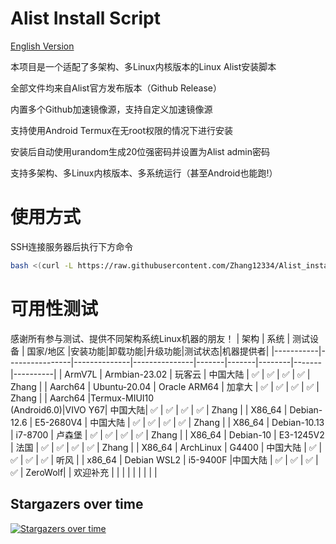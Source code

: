 # Alist Install Script
[English Version](https://github.com/Zhang12334/Alist_install_bash/blob/main/README_en.md)

本项目是一个适配了多架构、多Linux内核版本的Linux Alist安装脚本

全部文件均来自Alist官方发布版本（Github Release）

内置多个Github加速镜像源，支持自定义加速镜像源

支持使用Android Termux在无root权限的情况下进行安装

安装后自动使用urandom生成20位强密码并设置为Alist admin密码

支持多架构、多Linux内核版本、多系统运行（甚至Android也能跑!）

# 使用方式
SSH连接服务器后执行下方命令<br>
```bash
bash <(curl -L https://raw.githubusercontent.com/Zhang12334/Alist_install_bash/refs/heads/main/run.sh)
```

# 可用性测试
感谢所有参与测试、提供不同架构系统Linux机器的朋友！
| 架构      | 系统           | 测试设备    | 国家/地区     |安装功能|卸载功能|升级功能|测试状态|机器提供者|
|-----------|----------------|--------------|---------------|-------|-------|--------|-------|----------|
| ArmV7L    | Armbian-23.02  | 玩客云       | 中国大陆       | ✅    | ✅    | ✅    | ✅    | Zhang   |
| Aarch64   | Ubuntu-20.04   | Oracle ARM64 | 加拿大        | ✅    | ✅    | ✅    | ✅    | Zhang   |
| Aarch64   |Termux-MIUI10<br>(Android6.0)|VIVO Y67| 中国大陆| ✅   | ✅    | ✅    | ✅    | Zhang   |
| X86_64    | Debian-12.6    | E5-2680V4    | 中国大陆      | ✅    | ✅    | ✅    | ✅    | Zhang   |
| X86_64    | Debian-10.13   | i7-8700      | 卢森堡        | ✅    | ✅    | ✅    | ✅    | Zhang   |
| X86_64    | Debian-10      | E3-1245V2    | 法国          | ✅    | ✅    | ✅    | ✅    | Zhang   |
| X86_64    | ArchLinux      | G4400        | 中国大陆      | ✅    | ✅    | ✅    | ✅    | 听风    |
| x86_64    | Debian WSL2    | i5-9400F     |中国大陆       | ✅    | ✅    | ✅    | ✅    | ZeroWolf|
| 欢迎补充  |                |              |               |        |       |        |       |         |

## Stargazers over time
[![Stargazers over time](https://starchart.cc/Zhang12334/Alist_install_script.svg?variant=adaptive)](https://starchart.cc/Zhang12334/Alist_install_script)
